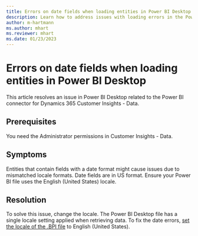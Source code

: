 ```yaml
---
title: Errors on date fields when loading entities in Power BI Desktop
description: Learn how to address issues with loading errors in the Power BI connection for Dynamics 365 Customer Insights - Data.
author: m-hartmann
ms.author: mhart
ms.reviewer: mhart
ms.date: 01/23/2023
---
```


# Errors on date fields when loading entities in Power BI Desktop

This article resolves an issue in Power BI Desktop related to the Power BI connector for Dynamics 365 Customer Insights - Data.

## Prerequisites

You need the Administrator permissions in Customer Insights - Data.

## Symptoms

Entities that contain fields with a date format might cause issues due to mismatched locale formats. Date fields are in US format. Ensure your Power BI file uses the English (United States) locale.

## Resolution

To solve this issue, change the locale. The Power BI Desktop file has a single locale setting applied when retrieving data. To fix the date errors, [set the locale of the .BPI file](/power-bi/fundamentals/supported-languages-countries-regions#choose-the-language-or-locale-of-power-bi-desktop) to English (United States).
